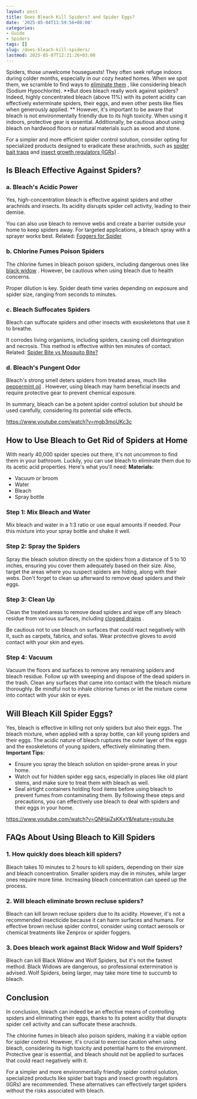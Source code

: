 ```yaml
---
layout: post
title: Does Bleach Kill Spiders? and Spider Eggs?
date: '2025-05-04T11:59:56+00:00'
categories:
- Guide
- Spiders
tags: []
slug: /does-bleach-kill-spiders/
lastmod: 2025-05-07T12:21:26+03:00
---
```


Spiders, those unwelcome houseguests! They often seek refuge indoors during colder months, especially in our cozy heated homes. When we spot them, we scramble to find ways to
[eliminate them](https://pestpolicy.com/how-to-get-rid-of-spiders/)
, like considering bleach (Sodium Hypochlorite).
**But does bleach  really work against spiders? Indeed, highly concentrated bleach (above 11%) with its potent acidity can effectively exterminate spiders, their eggs, and even other pests like flies when generously applied. **
However, it's important to be aware that bleach is not environmentally friendly due to its high toxicity. When using it indoors, protective gear is essential. Additionally, be cautious about using bleach on hardwood floors or natural materials such as wood and stone.

For a simpler and more efficient spider control solution, consider opting for specialized products designed to eradicate these arachnids, such as
[spider bait traps](https://pestpolicy.com/best-spider-traps/)
and
[insect growth regulators (IGRs)](https://pestpolicy.com/best-spider-killer/)
.
## **Is Bleach Effective Against Spiders?**
### **a. Bleach's Acidic Power**
Yes, high-concentration bleach is effective against spiders and other arachnids and insects. Its acidity disrupts spider cell activity, leading to their demise.

You can also use bleach to remove webs and create a barrier outside your home to keep spiders away. For targeted applications, a bleach spray with a sprayer works best.
Related:
[Foggers for Spider](https://pestpolicy.com/bug-bomb-for-spiders/)
### **b. Chlorine Fumes Poison Spiders**
The chlorine fumes in bleach poison spiders, including dangerous ones like
[black widow](https://pestpolicy.com/black-widow-spiders/)
. However, be cautious when using bleach due to health concerns.

Proper dilution is key. Spider death time varies depending on exposure and spider size, ranging from seconds to minutes.
### **c. Bleach Suffocates Spiders**
Bleach can suffocate spiders and other insects with exoskeletons that use it to breathe.

It corrodes living organisms, including spiders, causing cell disintegration and necrosis. This method is effective within ten minutes of contact.
Related:
[Spider Bite vs Mosquito Bite?](https://pestpolicy.com/spider-bite-vs-mosquito-bite/)
### **d. Bleach's Pungent Odor**
Bleach's strong smell deters spiders from treated areas, much like
[peppermint oil](https://pestpolicy.com/does-peppermint-oil-repel-spiders/)
. However, using bleach may harm beneficial insects and require protective gear to prevent chemical exposure.

In summary, bleach can be a potent spider control solution but should be used carefully, considering its potential side effects.

https://www.youtube.com/watch?v=mgb3moUKc3c
## **How to Use Bleach to Get Rid of Spiders at Home**
With nearly 40,000 spider species out there, it's not uncommon to find them in your bathroom. Luckily, you can use bleach to eliminate them due to its acetic acid properties. Here's what you'll need:
**Materials:**
- Vacuum or broom
- Water
- Bleach
- Spray bottle
### **Step 1: Mix Bleach and Water**
Mix bleach and water in a 1:3 ratio or use equal amounts if needed. Pour this mixture into your spray bottle and shake it well.
### **Step 2: Spray the Spiders**
Spray the bleach solution directly on the spiders from a distance of 5 to 10 inches, ensuring you cover them adequately based on their size. Also, target the areas where you suspect spiders are hiding, along with their webs. Don't forget to clean up afterward to remove dead spiders and their eggs.
### **Step 3: Clean Up**
Clean the treated areas to remove dead spiders and wipe off any bleach residue from various surfaces, including
[clogged drains](https://pestpolicy.com/best-drain-cleaner/)
.

Be cautious not to use bleach on surfaces that could react negatively with it, such as carpets, fabrics, and sofas. Wear protective gloves to avoid contact with your skin and eyes.
### **Step 4: Vacuum**
Vacuum the floors and surfaces to remove any remaining spiders and bleach residue. Follow up with sweeping and dispose of the dead spiders in the trash. Clean any surfaces that came into contact with the bleach mixture thoroughly. Be mindful not to inhale chlorine fumes or let the mixture come into contact with your skin or eyes.
## **Will Bleach Kill Spider Eggs?**
Yes, bleach is effective in killing not only spiders but also their eggs. The bleach mixture, when applied with a spray bottle, can kill young spiders and their eggs. The acidic nature of bleach ruptures the outer layer of the eggs and the exoskeletons of young spiders, effectively eliminating them.
**Important Tips:**
- Ensure you spray the bleach solution on spider-prone areas in your home.
- Watch out for hidden spider egg sacs, especially in places like old plant stems, and make sure to treat them with bleach as well.
- Seal airtight containers holding food items before using bleach to prevent fumes from contaminating them.
By following these steps and precautions, you can effectively use bleach to deal with spiders and their eggs in your home.

https://www.youtube.com/watch?v=QNHaiZsKKxY&feature=youtu.be
## FAQs About Using Bleach to Kill Spiders
### 1. How quickly does bleach kill spiders?
Bleach takes 10 minutes to 2 hours to kill spiders, depending on their size and bleach concentration. Smaller spiders may die in minutes, while larger ones require more time. Increasing bleach concentration can speed up the process.
### 2. Will bleach eliminate brown recluse spiders?
Bleach can kill brown recluse spiders due to its acidity. However, it's not a recommended insecticide because it can harm surfaces and humans. For effective brown recluse spider control, consider using contact aerosols or chemical treatments like Zenprox or spider foggers.
### 3. Does bleach work against Black Widow and Wolf Spiders?
Bleach can kill Black Widow and Wolf Spiders, but it's not the fastest method. Black Widows are dangerous, so professional extermination is advised. Wolf Spiders, being larger, may take more time to succumb to bleach.
## Conclusion
In conclusion, bleach can indeed be an effective means of controlling spiders and eliminating their eggs, thanks to its potent acidity that disrupts spider cell activity and can suffocate these arachnids.

The chlorine fumes in bleach also poison spiders, making it a viable option for spider control. However, it's crucial to exercise caution when using bleach, considering its high toxicity and potential harm to the environment. Protective gear is essential, and bleach should not be applied to surfaces that could react negatively with it.

For a simpler and more environmentally friendly spider control solution, specialized products like spider bait traps and insect growth regulators (IGRs) are recommended. These alternatives can effectively target spiders without the risks associated with bleach.
